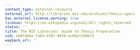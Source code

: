 ```yaml
---
content_type: external-resource
external_url: http://libraries.mit.edu/archives/thesis-specs
has_external_license_warning: true
license: https://en.wikipedia.org/wiki/All_rights_reserved
status: ''
title: The MIT Libraries' Guide to Thesis Preparation
uid: ab8fdd4e-fe69-4f87-84f8-ec69a72d6b72
wayback_url: ''
---
```


